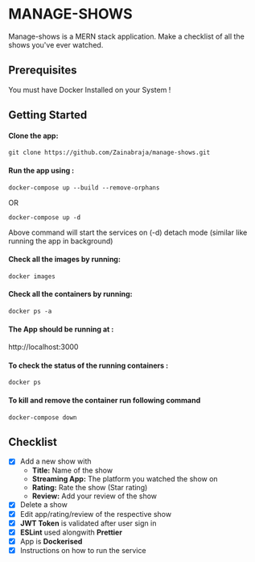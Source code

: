 # MANAGE-SHOWS

Manage-shows is a MERN stack application. Make a checklist of all the shows you've ever watched. 


## Prerequisites

You must have Docker Installed on your System !


## Getting Started

#### Clone the app:

```
git clone https://github.com/Zainabraja/manage-shows.git
```

#### Run the app using :

```
docker-compose up --build --remove-orphans
```

OR

```
docker-compose up -d
```

Above command will start the services on (-d) detach mode (similar like running the app in background)



#### Check all the images by running:

```
docker images
```


#### Check all the containers by running:

```
docker ps -a
```


#### The App should be running at : 

http://localhost:3000


#### To check the status of the running containers :

```
docker ps
```


#### To kill and remove the container run following command

```
docker-compose down
```

## Checklist

- [x] Add a new show with
  - **Title:** Name of the show
  - **Streaming App:** The platform you watched the show on
  - **Rating:** Rate the show (Star rating)
  - **Review:** Add your review of the show
- [x] Delete a show
- [x] Edit app/rating/review of the respective show
- [x] **JWT Token** is validated after user sign in
- [x] **ESLint** used alongwith **Prettier**
- [x] App is **Dockerised**
- [x] Instructions on how to run the service
